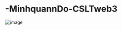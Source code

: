 # -MinhquannDo-CSLTweb3
![image](https://github.com/user-attachments/assets/0c299316-f197-441c-bcf2-519e1369fb11)

